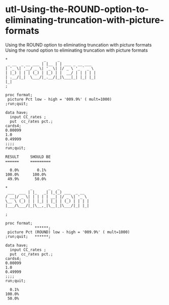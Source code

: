 # utl-Using-the-ROUND-option-to-eliminating-truncation-with-picture-formats
Using the ROUND option to eliminating truncation with picture formats     
    Using the round option to eliminating truncation with picture formats               
                                                                                        
    *                _     _                                                            
     _ __  _ __ ___ | |__ | | ___ _ __ ___                                              
    | '_ \| '__/ _ \| '_ \| |/ _ \ '_ ` _ \                                             
    | |_) | | | (_) | |_) | |  __/ | | | | |                                            
    | .__/|_|  \___/|_.__/|_|\___|_| |_| |_|                                            
    |_|                                                                                 
    ;                                                                                   
                                                                                        
    proc format;                                                                        
     picture Pct low - high = '009.9%' ( mult=1000)                                     
    ;run;quit;                                                                          
                                                                                        
    data have;                                                                          
      input CC_rates ;                                                                  
      put  cc_rates pct.;                                                               
    cards4;                                                                             
    0.00099                                                                             
    1.0                                                                                 
    0.49999                                                                             
    ;;;;                                                                                
    run;quit;                                                                           
                                                                                        
    RESULT     SHOULD BE                                                                
    ======     =========                                                                
                                                                                        
      0.0%        0.1%                                                                  
    100.0%      100.0%                                                                  
     49.9%       50.0%                                                                  
                                                                                        
    *          _       _   _                                                            
     ___  ___ | |_   _| |_(_) ___  _ __                                                 
    / __|/ _ \| | | | | __| |/ _ \| '_ \                                                
    \__ \ (_) | | |_| | |_| | (_) | | | |                                               
    |___/\___/|_|\__,_|\__|_|\___/|_| |_|                                               
                                                                                        
    ;                                                                                   
                                                                                        
    proc format;                                                                        
                 ******;                                                                
     picture Pct (ROUND) low - high = '009.9%' ( mult=1000)                             
    ;run;quit;   ******;                                                                
                                                                                        
    data have;                                                                          
      input CC_rates ;                                                                  
      put  cc_rates pct.;                                                               
    cards4;                                                                             
    0.00099                                                                             
    1.0                                                                                 
    0.49999                                                                             
    ;;;;                                                                                
    run;quit;                                                                           
                                                                                        
      0.1%                                                                              
    100.0%                                                                              
     50.0%                                                                              
                                                                                        
                                                                                        
